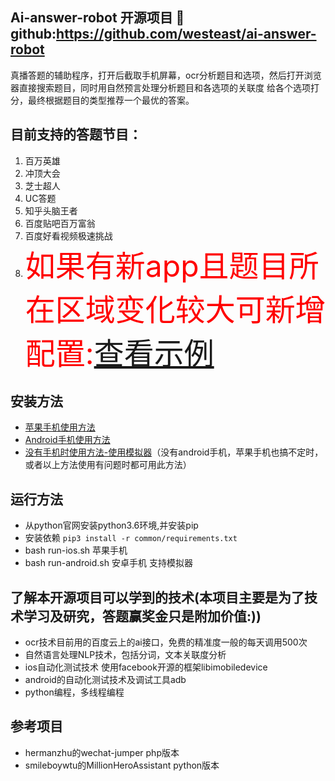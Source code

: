 ## Ai-answer-robot 开源项目 🚀github:https://github.com/westeast/ai-answer-robot
真播答题的辅助程序，打开后截取手机屏幕，ocr分析题目和选项，然后打开浏览器直接搜索题目，同时用自然预言处理分析题目和各选项的关联度
给各个选项打分，最终根据题目的类型推荐一个最优的答案。

## 目前支持的答题节目：
1. 百万英雄
2. 冲顶大会
3. 芝士超人
4. UC答题
5. 知乎头脑王者
6. 百度贴吧百万富翁
7. 百度好看视频极速挑战
8. <font color=red size=36> 如果有新app且题目所在区域变化较大可新增配置:[查看示例](https://github.com/westeast/ai-answer-robot/commit/6c2d94a9294b0f2bb83eb59e7a083d32fbb3e314
) </font>

## 安装方法
- [苹果手机使用方法](docs/ios.md)
- [Android手机使用方法](docs/android.md)
- [没有手机时使用方法-使用模拟器](docs/simulator-android.md)（没有android手机，苹果手机也搞不定时，或者以上方法使用有问题时都可用此方法）

## 运行方法
- 从python官网安装python3.6环境,并安装pip
- 安装依赖 `pip3 install -r common/requirements.txt`
- bash run-ios.sh  苹果手机
- bash run-android.sh 安卓手机 支持模拟器


## 了解本开源项目可以学到的技术(本项目主要是为了技术学习及研究，答题赢奖金只是附加价值:))
- ocr技术目前用的百度云上的ai接口，免费的精准度一般的每天调用500次
- 自然语言处理NLP技术，包括分词，文本关联度分析
- ios自动化测试技术 使用facebook开源的框架libimobiledevice
- android的自动化测试技术及调试工具adb
- python编程，多线程编程

## 参考项目
- hermanzhu的wechat-jumper  php版本
- smileboywtu的MillionHeroAssistant python版本


